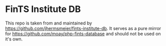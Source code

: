 # FinTS Institute DB
This repo is taken from and maintained by https://github.com/jhermsmeier/fints-institute-db. It serves as a pure mirror for https://github.com/moay/php-fints-database and should not be used on it's own.
